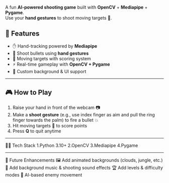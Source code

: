 A fun **AI-powered shooting game** built with **OpenCV** + **Mediapipe** + **Pygame**.  
Use your **hand gestures** to shoot moving targets 🎯.



## 🚀 Features
- ✋ Hand-tracking powered by **Mediapipe**  
- 🔫 Shoot bullets using **hand gestures**  
- 🎯 Moving targets with scoring system  
- ⚡ Real-time gameplay with **OpenCV + Pygame**  
- 🎨 Custom background & UI support  

---

## 🎮 How to Play
1. Raise your hand in front of the webcam 📷  
2. Make a **shoot gesture** (e.g., use index finger as aim and pull the ring finger towards the palm) to fire a bullet 💥  
3. Hit moving targets 🎯 to score points  
4. Press **Q** to quit anytime  

---

🧑‍💻 Tech Stack
1.Python 3.10+
2.OpenCV
3.Mediapipe
4.Pygame

---

🌟 Future Enhancements
🖼️ Add animated backgrounds (clouds, jungle, etc.)
🎵 Add background music & shooting sound effects
🏆 Add levels & difficulty modes
🤖 AI-based enemy movement